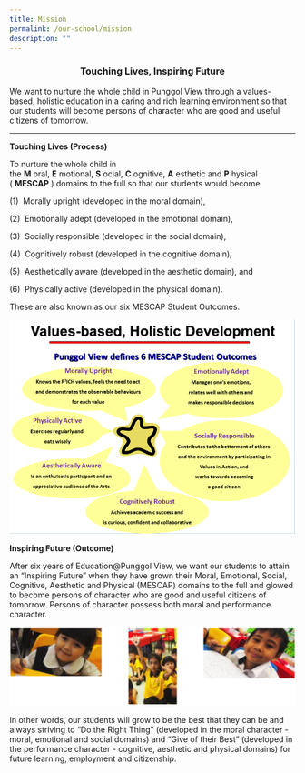 ```yaml
---
title: Mission
permalink: /our-school/mission
description: ""
---
```

<html>
<body>
<h3 style="text-align:center;">Touching Lives, Inspiring Future</h3>
</body>
</html>

We want to nurture the whole child in Punggol View through a values-based, holistic education in a caring and rich learning environment so that our students will become persons of character who are good and useful citizens of tomorrow.

---

**Touching Lives (Process)**

To nurture the whole child in the **M** oral, **E** motional, **S** ocial, **C** ognitive, **A** esthetic and **P** hysical ( **MESCAP** ) domains to the full so that our students would become  

(1)  Morally upright (developed in the moral domain), 

(2)  Emotionally adept (developed in the emotional domain), 

(3)  Socially responsible (developed in the social domain), 

(4)  Cognitively robust (developed in the cognitive domain), 

(5)  Aesthetically aware (developed in the aesthetic domain), and 

(6)  Physically active (developed in the physical domain). 

These are also known as our six MESCAP Student Outcomes.

![value-based ,holistic development](/images/student_outcomes.png)

**Inspiring Future (Outcome)**

After six years of Education@Punggol View, we want our students to attain an “Inspiring Future” when they have grown their Moral, Emotional, Social, Cognitive, Aesthetic and Physical (MESCAP) domains to the full and glowed to become persons of character who are good and useful citizens of tomorrow. Persons of character possess both moral and performance character.

![Inspiring Future (Outcome)](/images/inspiring%20student%20outcomes.png)
  

In other words, our students will grow to be the best that they can be and always striving to “Do the Right Thing” (developed in the moral character - moral, emotional and social domains) and “Give of their Best” (developed in the performance character - cognitive, aesthetic and physical domains) for future learning, employment and citizenship.